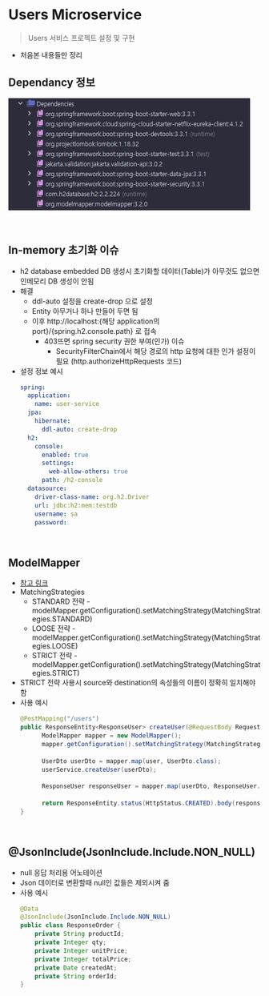 # Users Microservice
> Users 서비스 프로젝트 설정 및 구현

* 처음본 내용들만 정리

## Dependancy 정보
![디펜던시](2024-07-11-13-42-39.png)

<br>

## In-memory 초기화 이슈
* h2 database embedded DB 생성시 초기화할 데이터(Table)가 아무것도 없으면 인메모리 DB 생성이 안됨
* 해결
  * ddl-auto 설정을 create-drop 으로 설정
  * Entity 아무거나 하나 만들어 두면 됨
  * 이후 http://localhost:{해당 application의 port}/{spring.h2.console.path} 로 접속
    * 403뜨면 spring security 권한 부여(인가) 이슈
      * SecurityFilterChain에서 해당 경로의 http 요청에 대한 인가 설정이 필요 (http.authorizeHttpRequests 코드)
* 설정 정보 예시
  ```yml
  spring:
    application:
      name: user-service
    jpa:
      hibernate:
        ddl-auto: create-drop
    h2:
      console:
        enabled: true
        settings:
          web-allow-others: true
        path: /h2-console
    datasource:
      driver-class-name: org.h2.Driver
      url: jdbc:h2:mem:testdb
      username: sa
      password:
  ```

<br>

## ModelMapper
* [참고 링크](https://devwithpug.github.io/java/java-modelmapper/)
* MatchingStrategies
  * STANDARD 전략 - modelMapper.getConfiguration().setMatchingStrategy(MatchingStrategies.STANDARD)
  * LOOSE 전략 - modelMapper.getConfiguration().setMatchingStrategy(MatchingStrategies.LOOSE)
  * STRICT 전략 - modelMapper.getConfiguration().setMatchingStrategy(MatchingStrategies.STRICT)
* STRICT 전략 사용시 source와 destination의 속성들의 이름이 정확히 일치해야 함
* 사용 예시
  ```java
  @PostMapping("/users")
  public ResponseEntity<ResponseUser> createUser(@RequestBody RequestUser user) {
        ModelMapper mapper = new ModelMapper();
        mapper.getConfiguration().setMatchingStrategy(MatchingStrategies.STRICT);

        UserDto userDto = mapper.map(user, UserDto.class);
        userService.createUser(userDto);

        ResponseUser responseUser = mapper.map(userDto, ResponseUser.class); // 매핑 (source , destination)

        return ResponseEntity.status(HttpStatus.CREATED).body(responseUser);
  }
  ```

<br>


## @JsonInclude(JsonInclude.Include.NON_NULL)
* null 응답 처리용 어노테이션
* Json 데이터로 변환할때 null인 값들은 제외시켜 줌
* 사용 예시
  ```java
  @Data
  @JsonInclude(JsonInclude.Include.NON_NULL)
  public class ResponseOrder {
      private String productId;
      private Integer qty;
      private Integer unitPrice;
      private Integer totalPrice;
      private Date createdAt;
      private String orderId;
  }
  ```